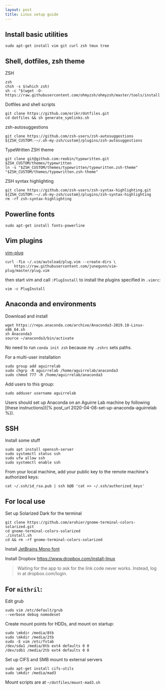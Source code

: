 ```yaml
---
layout: post
title: Linux setup guide
---
```


## Install basic utilities
```
sudo apt-get install vim git curl zsh tmux tree
```

## Shell, dotfiles, zsh theme

ZSH
```
zsh
chsh -s $(which zsh)
sh -c "$(wget -O- https://raw.githubusercontent.com/ohmyzsh/ohmyzsh/master/tools/install.sh)
```

Dotfiles and shell scripts
```
git clone https://github.com/erikr/dotfiles.git  
cd dotfiles && sh generate_symlinks.sh
```

zsh-autosuggestions
```
git clone https://github.com/zsh-users/zsh-autosuggestions ${ZSH_CUSTOM:-~/.oh-my-zsh/custom}/plugins/zsh-autosuggestions
```

TypeWritten ZSH theme
```
git clone git@github.com:reobin/typewritten.git $ZSH_CUSTOM/themes/typewritten
ln -s "$ZSH_CUSTOM/themes/typewritten/typewritten.zsh-theme" "$ZSH_CUSTOM/themes/typewritten.zsh-theme" 
```

ZSH syntax highlighting
```
git clone https://github.com/zsh-users/zsh-syntax-highlighting.git ${ZSH_CUSTOM:-~/.oh-my-zsh/custom}/plugins/zsh-syntax-highlighting
rm -rf zsh-syntax-highlighting
```

## Powerline fonts
```
sudo apt-get install fonts-powerline
```


## Vim plugins

[vim-plug](https://github.com/junegunn/vim-plug/wiki/tutorial)
```
curl -fLo ~/.vim/autoload/plug.vim --create-dirs \
    https://raw.githubusercontent.com/junegunn/vim-plug/master/plug.vim
```

then start vim and call `:PlugInstall` to install the plugins specified in `.vimrc`:
```
vim -c PlugInstall
```

## Anaconda and environments

Download and install
```
wget https://repo.anaconda.com/archive/Anaconda3-2019.10-Linux-x86_64.sh
sh Anaconda3
source ~/anaconda3/bin/activate
```
No need to run `conda init zsh` because my `.zshrc` sets paths.

For a multi-user installation
```
sudo group add aguirrelab
sudo chgrp -R aguirrelab /home/aguirrelab/anaconda3
sudo chmod 777 -R /home/aguirrelab/anaconda3
```

Add users to this group:
```
sudo adduser username aguirrelab
```

Users should set up Anaconda on an Aguirre Lab machine by following [these instructions]({% post_url 2020-04-08-set-up-anaconda-aguirrelab %}).


## SSH
Install some stuff
```
sudo apt install openssh-server
sudo systemctl status ssh
sudo ufw allow ssh
sudo systemctl enable ssh
```

From your local machine, add your public key to the remote machine's authorized keys:
```
cat ~/.ssh/id_rsa.pub | ssh b@B 'cat >> ~/.ssh/authorized_keys'
```

## For local use

Set up Solarized Dark for the terminal
```
git clone https://github.com/aruhier/gnome-terminal-colors-solarized.git  
cd gnome-terminal-colors-solarized  
./install.sh  
cd && rm -rf gnome-terminal-colors-solarized
```

Install [JetBrains Mono font](https://www.jetbrains.com/lp/mono/)

Install Dropbox
https://www.dropbox.com/install-linux  
> Waiting for the app to ask for the link code never works. Instead, log in at dropbox.com/login.

## For `mithril`:

Edit grub
```
sudo vim /etc/default/grub
--verbose debug nomodeset
```

Create mount points for HDDs, and mount on startup:
```
sudo \mkdir /media/8tb  
sudo \mkdir /media/2tb  
sudo -E vim /etc/fstab  
/dev/sda1 /media/8tb ext4 defaults 0 0
/dev/sdb1 /media/2tb ext4 defaults 0 0
```

Set up CIFS and SMB mount to external servers
```
sudo apt-get install cifs-utils  
sudo \mkdir /media/mad3  
```
Mount scripts are at `~/dotfiles/mount-mad3.sh`
